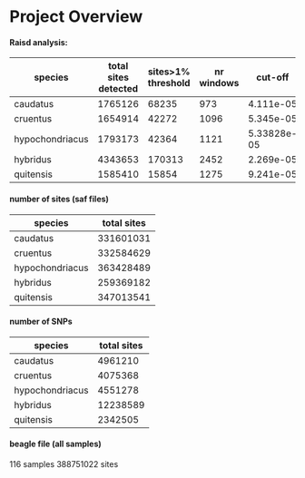 # Project Overview

#### Raisd analysis:

| species  | total sites detected  | sites>1% threshold  |  nr windows | cut-off |
|---|---|---|---|---|
|caudatus | 1765126  |   68235 |  973 | 4.111e-05
|cruentus   | 1654914  | 42272  | 1096| 5.345e-05   
|hypochondriacus  | 1793173  |  42364 | 1121 | 5.33828e-05
|hybridus   | 4343653  |  170313 | 2452 |2.269e-05
|quitensis   |   1585410 |   15854 | 1275 | 9.241e-05



#### number of sites (saf files)

| species  | total sites  
|---|---|
|caudatus | 331601031  
|cruentus   | 332584629
|hypochondriacus  | 363428489   
|hybridus   | 259369182
|quitensis   |   347013541


#### number of SNPs

| species  | total sites    
|---|---|
|caudatus |  4961210  
|cruentus   |  4075368
|hypochondriacus  | 4551278
|hybridus   |   12238589
|quitensis   |   2342505




#### beagle file (all samples)
116 samples
388751022 sites
